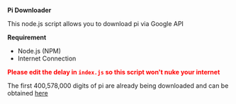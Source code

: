 **Pi Downloader**

This node.js script allows you to download pi via Google API

**Requirement**
* Node.js (NPM)
* Internet Connection

<span style="color:red">**Please edit the delay in `index.js` so this script won't nuke your internet**</span>

The first 400,578,000 digits of pi are already being downloaded and can be obtained [here](https://bill-zhanxg.com/pi.txt)
